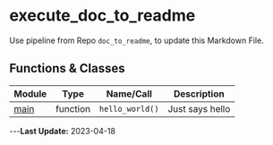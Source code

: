 # execute_doc_to_readme
Use pipeline from Repo `doc_to_readme`, to update this Markdown File.

## Functions & Classes  
| Module | Type | Name/Call | Description |
| --- | --- | --- | --- |
| [main](./execute_doc_to_readme/main.py) | function  | `hello_world()` | Just says hello |

---**Last Update:** 2023-04-18